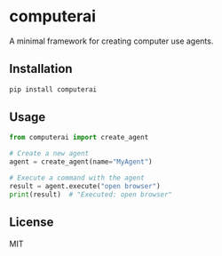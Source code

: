 # computerai

A minimal framework for creating computer use agents.

## Installation

```bash
pip install computerai
```

## Usage

```python
from computerai import create_agent

# Create a new agent
agent = create_agent(name="MyAgent")

# Execute a command with the agent
result = agent.execute("open browser")
print(result)  # "Executed: open browser"
```

## License

MIT
